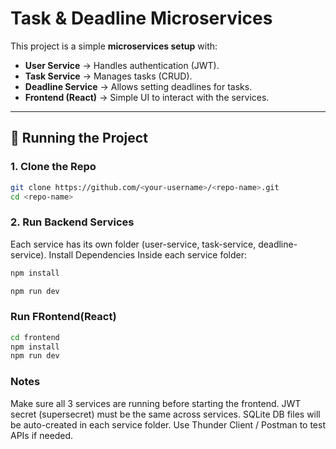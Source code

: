 # Task & Deadline Microservices

This project is a simple **microservices setup** with:
- **User Service** → Handles authentication (JWT).
- **Task Service** → Manages tasks (CRUD).
- **Deadline Service** → Allows setting deadlines for tasks.
- **Frontend (React)** → Simple UI to interact with the services.

---

## 🚀 Running the Project

### 1. Clone the Repo
```bash
git clone https://github.com/<your-username>/<repo-name>.git
cd <repo-name>
```

### 2. Run Backend Services

Each service has its own folder (user-service, task-service, deadline-service).
Install Dependencies
Inside each service folder:

```bash
npm install
```

```bash
npm run dev
```

### Run FRontend(React)
```bash
cd frontend
npm install
npm run dev
```

### Notes

Make sure all 3 services are running before starting the frontend.
JWT secret (supersecret) must be the same across services.
SQLite DB files will be auto-created in each service folder.
Use Thunder Client / Postman to test APIs if needed.
